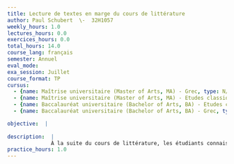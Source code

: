 ```yaml
---
title: Lecture de textes en marge du cours de littérature
author: Paul Schubert  \-  32H1057
weekly_hours: 1.0
lectures_hours: 0.0
exercices_hours: 0.0
total_hours: 14.0
course_lang: français
semester: Annuel
eval_mode: 
exa_session: Juillet
course_format: TP
cursus:
  - {name: Maîtrise universitaire (Master of Arts, MA) - Grec, type: N/A, credits: \-}
  - {name: Maîtrise universitaire (Master of Arts, MA) - Etudes classiques, type: N/A, credits: \-}
  - {name: Baccalauréat universitaire (Bachelor of Arts, BA) - Etudes classiques, type: N/A, credits: \-}
  - {name: Baccalauréat universitaire (Bachelor of Arts, BA) - Grec, type: N/A, credits: \-}

objective:  |
            
description:  |
              À la suite du cours de littérature, les étudiants connaissant le grec ont la possibilité, de participer aux lectures en marge du cours de littérature, où nous lisons un extrait dans la langue originale. Cette lecture permet dancrer la matière abordée dans le cours dans une dimension plus concrète.
practice_hours: 1.0
---
```

